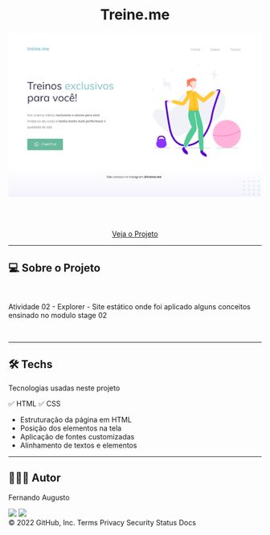 <h1 align="center">Treine.me</h1>


<p text  align="center"> 
<img width="800" src= "./images/projeto.PNG"> 
</p>


<br><br>
<p align="center"> 
    <a href="https://fernandoaugustodev.github.io/Treine.me/" target="_blank" >Veja o Projeto</a>
</p>
<hr>

## 💻 Sobre o Projeto
<br>


<p>Atividade 02 - Explorer - Site estático onde foi aplicado alguns conceitos ensinado no modulo stage 02</p>

<br>
<hr>

## 🛠 Techs

Tecnologias usadas neste projeto

✅ HTML
✅ CSS
   - Estruturação da página em HTML
   - Posição dos elementos na tela
   - Aplicação de fontes customizadas
   - Alinhamento de textos e elementos
---

## 👨🏼‍💻 Autor

Fernando Augusto 

 <a href = "mailto:fernandoaugusto883@gmail.com"><img src="https://img.shields.io/badge/-Gmail-%23333?style=for-the-badge&logo=gmail&logoColor=white"        target="_blank"></a>
 <a href="https://www.linkedin.com/in/fernando-augusto-a4ab42164/" target="_blank"><img src="https://img.shields.io/badge/-LinkedIn-%230077B5?style=for-the-badge&logo=linkedin&logoColor=white" target="_blank"></a> 
<br>
© 2022 GitHub, Inc.
Terms Privacy Security Status Docs

